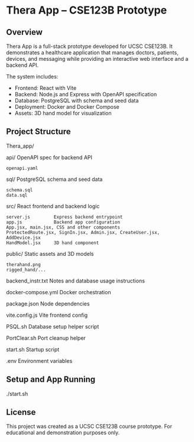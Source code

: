# Thera App – CSE123B Prototype

Overview
--------
Thera App is a full-stack prototype developed for UCSC CSE123B. It demonstrates a healthcare application that manages doctors, patients, devices, and messaging while providing an interactive web interface and a backend API.

The system includes:
- Frontend: React with Vite
- Backend: Node.js and Express with OpenAPI specification
- Database: PostgreSQL with schema and seed data
- Deployment: Docker and Docker Compose
- Assets: 3D hand model for visualization

Project Structure
-----------------
Thera_app/

  api/                OpenAPI spec for backend API
  
    openapi.yaml
    
  sql/                PostgreSQL schema and seed data
  
    schema.sql
    data.sql
    
  src/                React frontend and backend logic
  
    server.js         Express backend entrypoint
    app.js            Backend app configuration
    App.jsx, main.jsx, CSS and other components
    ProtectedRoute.jsx, SignIn.jsx, Admin.jsx, CreateUser.jsx, AddDevice.jsx
    HandModel.jsx     3D hand component
    
  public/             Static assets and 3D models
  
    therahand.png
    rigged_hand/...
    
  backend_instr.txt   Notes and database usage instructions
  
  docker-compose.yml  Docker orchestration
  
  package.json        Node dependencies
  
  vite.config.js      Vite frontend config
  
  PSQL.sh             Database setup helper script
  
  PortClear.sh        Port cleanup helper
  
  start.sh            Startup script
  
  .env                Environment variables

Setup and App Running
----------------------
  ./start.sh

License
-------
This project was created as a UCSC CSE123B course prototype.
For educational and demonstration purposes only.
